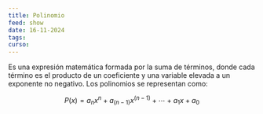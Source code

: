 ```yaml
---
title: Polinomio
feed: show
date: 16-11-2024
tags: 
curso:
---
```

Es una expresión matemática formada por la suma de términos, donde cada término es el producto de un coeficiente y una variable elevada a un exponente no negativo. Los polinomios se representan como:

$$P(x)=a_n x^n+a_(n−1) x^(n−1)+ ⋯ +a_1 x+a_0$$

